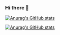 ### Hi there 👋

[![Anurag's GitHub stats](https://github-readme-stats.vercel.app/api?username=hiroshi-asakawa-LITALICO)](https://github.com/anuraghazra/github-readme-stats)

[![Anurag's GitHub stats](https://github-readme-stats.vercel.app/api/top-langs/?username=hiroshi-asakawa-LITALICO)](https://github.com/anuraghazra/github-readme-stats)

<!--
**hiroshi-asakawa-LITALICO/hiroshi-asakawa-LITALICO** is a ✨ _special_ ✨ repository because its `README.md` (this file) appears on your GitHub profile.

Here are some ideas to get you started:

- 🔭 I’m currently working on ...
- 🌱 I’m currently learning ...
- 👯 I’m looking to collaborate on ...
- 🤔 I’m looking for help with ...
- 💬 Ask me about ...
- 📫 How to reach me: ...
- 😄 Pronouns: ...
- ⚡ Fun fact: ...
-->
